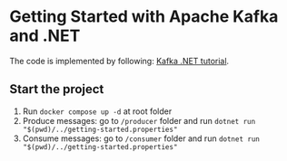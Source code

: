 # Getting Started with Apache Kafka and .NET

The code is implemented by following: [Kafka .NET tutorial](https://developer.confluent.io/get-started/dotnet/).

## Start the project

  1. Run `docker compose up -d` at root folder
  2. Produce messages: go to `/producer` folder and run `dotnet run "$(pwd)/../getting-started.properties"`
  3. Consume messages: go to `/consumer` folder and run `dotnet run "$(pwd)/../getting-started.properties"`
  
